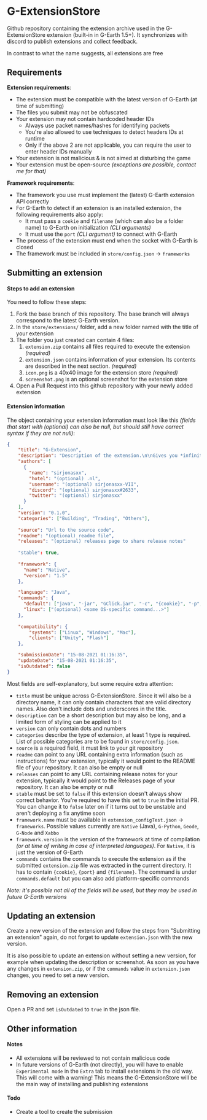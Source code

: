 # G-ExtensionStore

Github repository containing the extension archive used in the G-ExtensionStore extension (built-in in G-Earth 1.5+). It synchronizes with discord to publish extensions and collect feedback.

In contrast to what the name suggests, all extensions are free

## Requirements
**Extension requirements**:

* The extension must be compatible with the latest version of G-Earth (at time of submitting)
* The files you submit may not be obfuscated
* Your extension may not contain hardcoded header IDs
   * Always use packet names/hashes for identifying packets
   * You're also allowed to use techniques to detect headers IDs at runtime
   * Only if the above 2 are not applicable, you can require the user to enter header IDs manually
* Your extension is not malicious & is not aimed at disturbing the game
* Your extension must be open-source _(exceptions are possible, contact me for that)_

**Framework requirements**:
* The framework you use must implement the (latest) G-Earth extension API correctly
* For G-Earth to detect if an extension is an installed extension, the following requirements also apply:
    * It must pass a `cookie` and `filename` (which can also be a folder name) to G-Earth on initialization *(CLI arguments)*
    * It must use the `port` *(CLI argument)* to connect with G-Earth
* The process of the extension must end when the socket with G-Earth is closed
* The framework must be included in `store/config.json` -> `frameworks`

## Submitting an extension

#### Steps to add an extension

You need to follow these steps:
1. Fork the base branch of this repository. The base branch will always correspond to the latest G-Earth version.
2. In the `store/extensions/` folder, add a new folder named with the title of your extension
3. The folder you just created can contain 4 files:
    1. `extension.zip` contains all files required to execute the extension *(required)*
    2. `extension.json` contains information of your extension. Its contents are described in the next section. *(required)*
    3. `icon.png` is a 40x40 image for the extension store *(required)*
    4. `screenshot.png` is an optional screenshot for the extension store
5. Open a Pull Request into this github repository with your newly added extension


#### Extension information
The object containing your extension information must look like this *(fields that start with (optional) can also be null, but should still have correct syntax if they are not null)*:
```json
{
    "title": "G-Extension",
    "description": "Description of the extension.\n\nGives you *infinite coins* and much more...",
    "authors": [
      {
        "name": "sirjonasxx",
        "hotel": "(optional) .nl",
        "username": "(optional) sirjonasxx-VII",
        "discord": "(optional) sirjonasxx#2633",
        "twitter": "(optional) sirjonasxx"
      }
    ],
    "version": "0.1.0",
    "categories": ["Building", "Trading", "Others"],
    
    "source": "Url to the source code",
    "readme": "(optional) readme file",
    "releases": "(optional) releases page to share release notes"
    
    "stable": true,
    
    "framework": {
      "name": "Native",
      "version": "1.5"
    },

    "language": "Java",
    "commands": {
      "default": ["java", "-jar", "GClick.jar", "-c", "{cookie}", "-p", "{port}", "-f", "{filename}"],
      "linux": ["(optional) <some OS-specific command...>"]
    },
    
    "compatibility": {
        "systems": ["Linux", "Windows", "Mac"],
        "clients": ["Unity", "Flash"]
    },

    "submissionDate": "15-08-2021 01:16:35",
    "updateDate": "15-08-2021 01:16:35",
    "isOutdated": false
}
```
Most fields are self-explanatory, but some require extra attention:
* `title` must be unique across G-ExtensionStore. Since it will also be a directory name, it can only contain characters that are valid directory names. Also don't include dots and underscores in the title.
* `description` can be a short description but may also be long, and a limited form of styling can be applied to it
* `version` can only contain dots and numbers
* `categories` describe the type of extension, at least 1 type is required. List of possible categories are to be found in `store/config.json`.
* `source` is a required field, it must link to your git repository
* `readme` can point to any URL containing extra information (such as instructions) for your extension, typically it would point to the README file of your repository. It can also be empty or null
* `releases` can point to any URL containing release notes for your extension, typically it would point to the Releases page of your repository. It can also be empty or null
* `stable` must be set to `false` if this extension doesn't always show correct behavior. You're required to have this set to `true` in the initial PR. You can change it to `false` later on if it turns out to be unstable and aren't deploying a fix anytime soon
* `framework.name` must be available in `extension_configTest.json` -> `frameworks`. Possible values currently are `Native` (Java), `G-Python`, `Geode`, `G-Node` and `Xabbo`
* `framework.version` is the version of the framework at time of compilation *(or at time of writing in case of interpreted languages)*. For `Native`, it is just the version of G-Earth
* `commands` contains the commands to execute the extension as if the submitted `extension.zip` file was extracted in the current directory. It has to contain `{cookie}`, `{port}` and `{filename}`. The command is under `commands.default` but you can also add platform-specific commands

*Note: it's possible not all of the fields will be used, but they may be used in future G-Earth versions*


## Updating an extension

Create a new version of the extension and follow the steps from "Submitting an extension" again, do not forget to update `extension.json` with the new version.

It is also possible to update an extension without setting a new version, for example when updating the description or screenshot. As soon as you have any changes in `extension.zip`, or if the `commands` value in `extension.json` changes, you need to set a new version.


## Removing an extension

Open a PR and set `isOutdated` to `true` in the json file.

## Other information

#### Notes
* All extensions will be reviewed to not contain malicious code
* In future versions of G-Earth (not directly), you will have to enable `Experimental mode` in the `Extra` tab to install extensions in the old way. This will come with a warning! This means the G-ExtensionStore will be the main way of installing and publishing extensions

#### Todo
* Create a tool to create the submission
